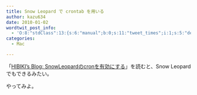 ```yaml
---
title: Snow Leopard で crontab を用いる
author: kazu634
date: 2010-01-02
wordtwit_post_info:
  - 'O:8:"stdClass":13:{s:6:"manual";b:0;s:11:"tweet_times";i:1;s:5:"delay";i:0;s:7:"enabled";i:1;s:10:"separation";s:2:"60";s:7:"version";s:3:"3.7";s:14:"tweet_template";b:0;s:6:"status";i:2;s:6:"result";a:0:{}s:13:"tweet_counter";i:2;s:13:"tweet_log_ids";a:1:{i:0;i:5037;}s:9:"hash_tags";a:0:{}s:8:"accounts";a:1:{i:0;s:7:"kazu634";}}'
categories:
  - Mac

---
```

<div class="section">
<p>
    「<a href="http://hibikifujimori.blogspot.com/2009/12/snowleopardcron.html" onclick="__gaTracker('send', 'event', 'outbound-article', 'http://hibikifujimori.blogspot.com/2009/12/snowleopardcron.html', 'HIBIKI’s Blog: SnowLeopardのcronを有効にする');" target="_blank">HIBIKI’s Blog: SnowLeopardのcronを有効にする</a>」を読むと、Snow Leopard でもできるみたい。
</p>
  
<p>
    やってみよ。
</p>
</div>
